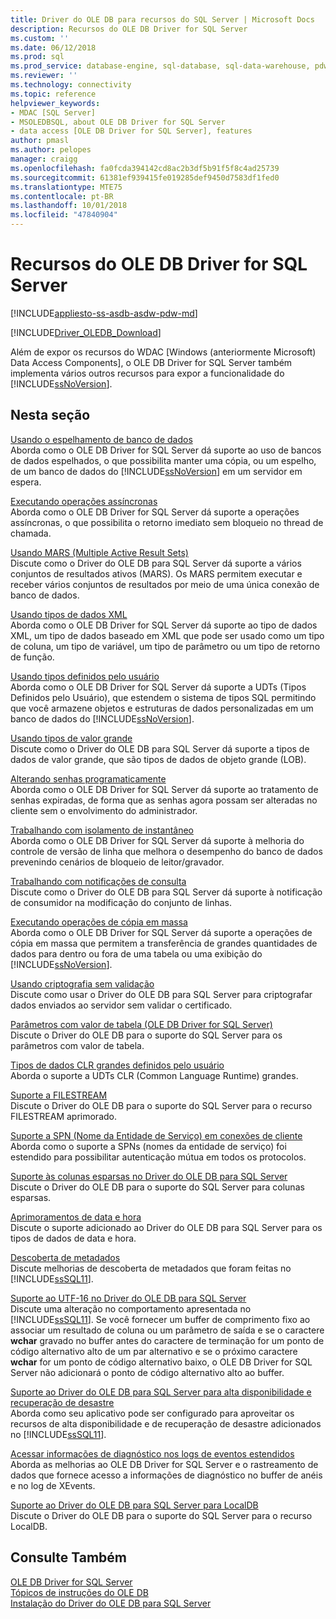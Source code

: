 ```yaml
---
title: Driver do OLE DB para recursos do SQL Server | Microsoft Docs
description: Recursos do OLE DB Driver for SQL Server
ms.custom: ''
ms.date: 06/12/2018
ms.prod: sql
ms.prod_service: database-engine, sql-database, sql-data-warehouse, pdw
ms.reviewer: ''
ms.technology: connectivity
ms.topic: reference
helpviewer_keywords:
- MDAC [SQL Server]
- MSOLEDBSQL, about OLE DB Driver for SQL Server
- data access [OLE DB Driver for SQL Server], features
author: pmasl
ms.author: pelopes
manager: craigg
ms.openlocfilehash: fa0fcda394142cd8ac2b3df5b91f5f8c4ad25739
ms.sourcegitcommit: 61381ef939415fe019285def9450d7583df1fed0
ms.translationtype: MTE75
ms.contentlocale: pt-BR
ms.lasthandoff: 10/01/2018
ms.locfileid: "47840904"
---
```

# <a name="ole-db-driver-for-sql-server-features"></a>Recursos do OLE DB Driver for SQL Server
[!INCLUDE[appliesto-ss-asdb-asdw-pdw-md](../../../includes/appliesto-ss-asdb-asdw-pdw-md.md)]

[!INCLUDE[Driver_OLEDB_Download](../../../includes/driver_oledb_download.md)]

  Além de expor os recursos do WDAC [Windows (anteriormente Microsoft) Data Access Components], o OLE DB Driver for SQL Server também implementa vários outros recursos para expor a funcionalidade do [!INCLUDE[ssNoVersion](../../../includes/ssnoversion-md.md)].  
  
## <a name="in-this-section"></a>Nesta seção    
 [Usando o espelhamento de banco de dados](../../oledb/features/using-database-mirroring.md)  
 Aborda como o OLE DB Driver for SQL Server dá suporte ao uso de bancos de dados espelhados, o que possibilita manter uma cópia, ou um espelho, de um banco de dados do [!INCLUDE[ssNoVersion](../../../includes/ssnoversion-md.md)] em um servidor em espera.  
  
 [Executando operações assíncronas](../../oledb/features/performing-asynchronous-operations.md)  
 Aborda como o OLE DB Driver for SQL Server dá suporte a operações assíncronas, o que possibilita o retorno imediato sem bloqueio no thread de chamada.  
  
 [Usando MARS &#40;Multiple Active Result Sets&#41;](../../oledb/features/using-multiple-active-result-sets-mars.md)  
 Discute como o Driver do OLE DB para SQL Server dá suporte a vários conjuntos de resultados ativos (MARS). Os MARS permitem executar e receber vários conjuntos de resultados por meio de uma única conexão de banco de dados.  
  
 [Usando tipos de dados XML](../../oledb/features/using-xml-data-types.md)  
 Aborda como o OLE DB Driver for SQL Server dá suporte ao tipo de dados XML, um tipo de dados baseado em XML que pode ser usado como um tipo de coluna, um tipo de variável, um tipo de parâmetro ou um tipo de retorno de função.  
  
 [Usando tipos definidos pelo usuário](../../oledb/features/using-user-defined-types.md)  
 Aborda como o OLE DB Driver for SQL Server dá suporte a UDTs (Tipos Definidos pelo Usuário), que estendem o sistema de tipos SQL permitindo que você armazene objetos e estruturas de dados personalizadas em um banco de dados do [!INCLUDE[ssNoVersion](../../../includes/ssnoversion-md.md)].  
  
 [Usando tipos de valor grande](../../oledb/features/using-large-value-types.md)  
 Discute como o Driver do OLE DB para SQL Server dá suporte a tipos de dados de valor grande, que são tipos de dados de objeto grande (LOB).  
  
 [Alterando senhas programaticamente](../../oledb/features/changing-passwords-programmatically.md)  
 Aborda como o OLE DB Driver for SQL Server dá suporte ao tratamento de senhas expiradas, de forma que as senhas agora possam ser alteradas no cliente sem o envolvimento do administrador.  
  
 [Trabalhando com isolamento de instantâneo](../../oledb/features/working-with-snapshot-isolation.md)  
 Aborda como o OLE DB Driver for SQL Server dá suporte à melhoria do controle de versão de linha que melhora o desempenho do banco de dados prevenindo cenários de bloqueio de leitor/gravador.  
  
 [Trabalhando com notificações de consulta](../../oledb/features/working-with-query-notifications.md)  
 Discute como o Driver do OLE DB para SQL Server dá suporte à notificação de consumidor na modificação do conjunto de linhas.  
  
 [Executando operações de cópia em massa](../../oledb/features/performing-bulk-copy-operations.md)  
 Aborda como o OLE DB Driver for SQL Server dá suporte a operações de cópia em massa que permitem a transferência de grandes quantidades de dados para dentro ou fora de uma tabela ou uma exibição do [!INCLUDE[ssNoVersion](../../../includes/ssnoversion-md.md)].  
  
 [Usando criptografia sem validação](../../oledb/features/using-encryption-without-validation.md)  
 Discute como usar o Driver do OLE DB para SQL Server para criptografar dados enviados ao servidor sem validar o certificado.  
  
 [Parâmetros com valor de tabela &#40;OLE DB Driver for SQL Server&#41;](../../oledb/features/table-valued-parameters-oledb-driver-for-sql-server.md)  
 Discute o Driver do OLE DB para o suporte do SQL Server para os parâmetros com valor de tabela.  
  
 [Tipos de dados CLR grandes definidos pelo usuário](../../oledb/features/large-clr-user-defined-types.md)  
 Aborda o suporte a UDTs CLR (Common Language Runtime) grandes.  
  
 [Suporte a FILESTREAM](../../oledb/features/filestream-support.md)  
 Discute o Driver do OLE DB para o suporte do SQL Server para o recurso FILESTREAM aprimorado.  
  
 [Suporte a SPN &#40;Nome da Entidade de Serviço&#41; em conexões de cliente](../../oledb/features/service-principal-name-spn-support-in-client-connections.md)  
 Aborda como o suporte a SPNs (nomes da entidade de serviço) foi estendido para possibilitar autenticação mútua em todos os protocolos.  
  
 [Suporte às colunas esparsas no Driver do OLE DB para SQL Server](../../oledb/features/sparse-columns-support-in-oledb-driver-for-sql-server.md)  
 Discute o Driver do OLE DB para o suporte do SQL Server para colunas esparsas.  
  
 [Aprimoramentos de data e hora](../../oledb/features/date-and-time-improvements.md)  
 Discute o suporte adicionado ao Driver do OLE DB para SQL Server para os tipos de dados de data e hora.  
  
 [Descoberta de metadados](../../oledb/features/metadata-discovery.md)  
 Discute melhorias de descoberta de metadados que foram feitas no [!INCLUDE[ssSQL11](../../../includes/sssql11-md.md)].  
  
 [Suporte ao UTF-16 no Driver do OLE DB para SQL Server](../../oledb/features/utf-16-support-in-oledb-driver-for-sql-server.md)  
 Discute uma alteração no comportamento apresentada no [!INCLUDE[ssSQL11](../../../includes/sssql11-md.md)]. Se você fornecer um buffer de comprimento fixo ao associar um resultado de coluna ou um parâmetro de saída e se o caractere **wchar** gravado no buffer antes do caractere de terminação for um ponto de código alternativo alto de um par alternativo e se o próximo caractere **wchar** for um ponto de código alternativo baixo, o OLE DB Driver for SQL Server não adicionará o ponto de código alternativo alto ao buffer.  
  
 [Suporte ao Driver do OLE DB para SQL Server para alta disponibilidade e recuperação de desastre](../../oledb/features/oledb-driver-for-sql-server-support-for-high-availability-disaster-recovery.md)  
 Aborda como seu aplicativo pode ser configurado para aproveitar os recursos de alta disponibilidade e de recuperação de desastre adicionados no [!INCLUDE[ssSQL11](../../../includes/sssql11-md.md)].  
  
 [Acessar informações de diagnóstico nos logs de eventos estendidos](../../oledb/features/accessing-diagnostic-information-in-the-extended-events-log.md)  
 Aborda as melhorias ao OLE DB Driver for SQL Server e o rastreamento de dados que fornece acesso a informações de diagnóstico no buffer de anéis e no log de XEvents.  
  
 [Suporte ao Driver do OLE DB para SQL Server para LocalDB](../../oledb/features/oledb-driver-for-sql-server-support-for-localdb.md)  
 Discute o Driver do OLE DB para o suporte do SQL Server para o recurso LocalDB.  
  
## <a name="see-also"></a>Consulte Também  
 [OLE DB Driver for SQL Server](../../oledb/oledb-driver-for-sql-server.md)      
 [Tópicos de instruções do OLE DB](../../oledb/ole-db-how-to/ole-db-how-to-topics.md)   
 [Instalação do Driver do OLE DB para SQL Server](../../oledb/applications/installing-oledb-driver-for-sql-server.md)  
  
  
